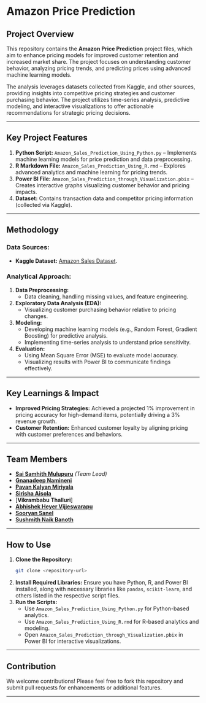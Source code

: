 # Amazon Price Prediction

## Project Overview

This repository contains the **Amazon Price Prediction** project files, which aim to enhance pricing models for improved customer retention and increased market share. The project focuses on understanding customer behavior, analyzing pricing trends, and predicting prices using advanced machine learning models.

The analysis leverages datasets collected from Kaggle, and other sources, providing insights into competitive pricing strategies and customer purchasing behavior. The project utilizes time-series analysis, predictive modeling, and interactive visualizations to offer actionable recommendations for strategic pricing decisions.

---

## Key Project Features

1. **Python Script:** `Amazon_Sales_Prediction_Using_Python.py` – Implements machine learning models for price prediction and data preprocessing.
2. **R Markdown File:** `Amazon_Sales_Prediction_Using_R.rmd` – Explores advanced analytics and machine learning for pricing trends.
3. **Power BI File:** `Amazon_Sales_Prediction_through_Visualization.pbix` – Creates interactive graphs visualizing customer behavior and pricing impacts.
4. **Dataset:** Contains transaction data and competitor pricing information (collected via Kaggle).

---

## Methodology

### Data Sources:
- **Kaggle Dataset:** [Amazon Sales Dataset](https://www.kaggle.com/datasets/karkavelrajaj/amazon-sales-dataset).

### Analytical Approach:
1. **Data Preprocessing:**
   - Data cleaning, handling missing values, and feature engineering.
2. **Exploratory Data Analysis (EDA):**
   - Visualizing customer purchasing behavior relative to pricing changes.
3. **Modeling:**
   - Developing machine learning models (e.g., Random Forest, Gradient Boosting) for predictive analysis.
   - Implementing time-series analysis to understand price sensitivity.
4. **Evaluation:**
   - Using Mean Square Error (MSE) to evaluate model accuracy.
   - Visualizing results with Power BI to communicate findings effectively.

---

## Key Learnings & Impact

- **Improved Pricing Strategies:** Achieved a projected 1% improvement in pricing accuracy for high-demand items, potentially driving a 3% revenue growth.
- **Customer Retention:** Enhanced customer loyalty by aligning pricing with customer preferences and behaviors.

---

## Team Members

- [**Sai Samhith Mulupuru**](https://www.linkedin.com/in/saisamhithm/) *(Team Lead)*
- [**Gnanadeep Namineni**](https://www.linkedin.com/in/gnana-deep-namineni-756853131/)
- [**Pavan Kalyan Miriyala**](https://www.linkedin.com/in/pavan-kalyan-miriyala-9904992ba/)
- [**Sirisha Aisola**](https://www.linkedin.com/in/sirisha-aisola-1099812b6/)
- [**Vikrambabu Thalluri**]
- [**Abhishek Heyer Vijjeswarapu**](https://www.linkedin.com/in/abishekhk/)
- [**Sooryan Sanel**](https://www.linkedin.com/in/sooryansanel/)
- [**Sushmith Naik Banoth**](https://www.linkedin.com/in/sushmith-n/)

---

## How to Use

1. **Clone the Repository:**
   ```bash
   git clone <repository-url>
   ```
2. **Install Required Libraries:**
   Ensure you have Python, R, and Power BI installed, along with necessary libraries like `pandas`, `scikit-learn`, and others listed in the respective script files.
3. **Run the Scripts:**
   - Use `Amazon_Sales_Prediction_Using_Python.py` for Python-based analytics.
   - Use `Amazon_Sales_Prediction_Using_R.rmd` for R-based analytics and modeling.
   - Open `Amazon_Sales_Prediction_through_Visualization.pbix` in Power BI for interactive visualizations.

---

## Contribution

We welcome contributions! Please feel free to fork this repository and submit pull requests for enhancements or additional features.

---

